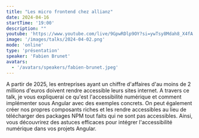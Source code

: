 ```yaml
---
title: "Les micro frontend chez allianz"
date: 2024-04-16
startTime: '19:00'
description: ""
youtube: 'https://www.youtube.com/live/9GpwRDlp9OY?si=ywTsy8Mdah8_X4fA'
image: '/images/talks/2024-04-02.png'
mode: 'online'
type: 'présentation'
speaker: 'Fabien Brunet'
avatars: 
  - '/avatars/speakers/fabien-brunet.jpeg'
---
```


A partir de 2025, les entreprises ayant un chiffre d'affaires d'au moins de 2 millions d'euros doivent rendre accessible leurs sites internet. A travers ce talk, je vous expliquerai ce qu'est l'accessibilité numérique et comment implémenter sous Angular avec des exemples concrets. On peut également créer nos propres composants riches et les rendre accessibles au lieu de télécharger des packages NPM tout faits qui ne sont pas accessibles. Ainsi, vous découvrirez des astuces efficaces pour intégrer l'accessibilité numérique dans vos projets Angular.
